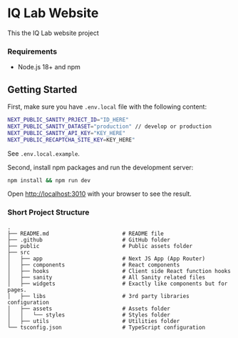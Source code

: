 # IQ Lab Website

This the IQ Lab website project

### Requirements

- Node.js 18+ and npm

## Getting Started

First, make sure you have `.env.local` file with the following content:

```bash
NEXT_PUBLIC_SANITY_PRJECT_ID="ID_HERE"
NEXT_PUBLIC_SANITY_DATASET="production" // develop or production
NEXT_PUBLIC_SANITY_API_KEY="KEY_HERE"
NEXT_PUBLIC_RECAPTCHA_SITE_KEY=KEY_HERE"
```

See `.env.local.example`.

Second, install npm packages and run the development server:

```bash
npm install && npm run dev
```

Open [http://localhost:3010](http://localhost:3010) with your browser to see the result.

### Short Project Structure

```shell
.
├── README.md                       # README file
├── .github                         # GitHub folder
├── public                          # Public assets folder
├── src
│   ├── app                         # Next JS App (App Router)
│   ├── components                  # React components
│   ├── hooks                       # Client side React function hooks
│   ├── sanity                      # All Sanity related files
│   ├── widgets                     # Exactly like components but for pages.
│   ├── libs                        # 3rd party libraries configuration
│   ├── assets                      # Assets folder
│   │   └── styles                  # Styles folder
│   ├── utils                       # Utilities folder
└── tsconfig.json                   # TypeScript configuration
```
